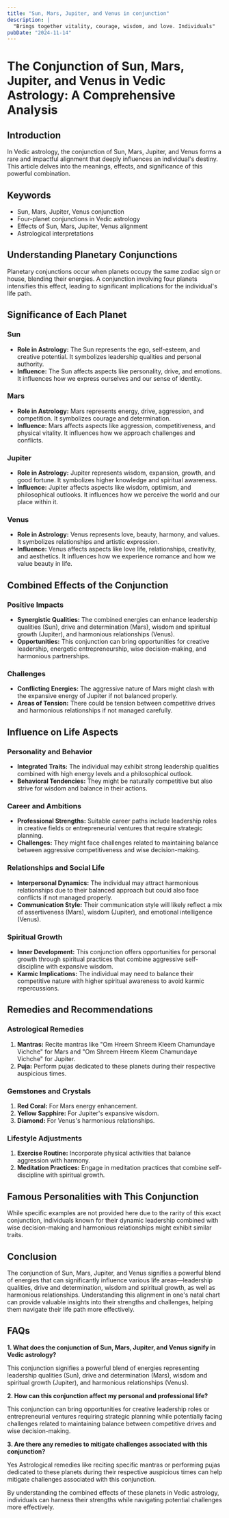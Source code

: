 ```yaml
---
title: "Sun, Mars, Jupiter, and Venus in conjunction"
description: |
  "Brings together vitality, courage, wisdom, and love. Individuals"
pubDate: "2024-11-14"
---
```


# The Conjunction of Sun, Mars, Jupiter, and Venus in Vedic Astrology: A Comprehensive Analysis

## Introduction

In Vedic astrology, the conjunction of Sun, Mars, Jupiter, and Venus forms a rare and impactful alignment that deeply influences an individual's destiny. This article delves into the meanings, effects, and significance of this powerful combination.

## Keywords

- Sun, Mars, Jupiter, Venus conjunction
- Four-planet conjunctions in Vedic astrology
- Effects of Sun, Mars, Jupiter, Venus alignment
- Astrological interpretations

## Understanding Planetary Conjunctions

Planetary conjunctions occur when planets occupy the same zodiac sign or house, blending their energies. A conjunction involving four planets intensifies this effect, leading to significant implications for the individual's life path.

## Significance of Each Planet

### Sun

- **Role in Astrology:** The Sun represents the ego, self-esteem, and creative potential. It symbolizes leadership qualities and personal authority.
- **Influence:** The Sun affects aspects like personality, drive, and emotions. It influences how we express ourselves and our sense of identity.

### Mars

- **Role in Astrology:** Mars represents energy, drive, aggression, and competition. It symbolizes courage and determination.
- **Influence:** Mars affects aspects like aggression, competitiveness, and physical vitality. It influences how we approach challenges and conflicts.

### Jupiter

- **Role in Astrology:** Jupiter represents wisdom, expansion, growth, and good fortune. It symbolizes higher knowledge and spiritual awareness.
- **Influence:** Jupiter affects aspects like wisdom, optimism, and philosophical outlooks. It influences how we perceive the world and our place within it.

### Venus

- **Role in Astrology:** Venus represents love, beauty, harmony, and values. It symbolizes relationships and artistic expression.
- **Influence:** Venus affects aspects like love life, relationships, creativity, and aesthetics. It influences how we experience romance and how we value beauty in life.

## Combined Effects of the Conjunction

### Positive Impacts

- **Synergistic Qualities:** The combined energies can enhance leadership qualities (Sun), drive and determination (Mars), wisdom and spiritual growth (Jupiter), and harmonious relationships (Venus).
- **Opportunities:** This conjunction can bring opportunities for creative leadership, energetic entrepreneurship, wise decision-making, and harmonious partnerships.

### Challenges

- **Conflicting Energies:** The aggressive nature of Mars might clash with the expansive energy of Jupiter if not balanced properly.
- **Areas of Tension:** There could be tension between competitive drives and harmonious relationships if not managed carefully.

## Influence on Life Aspects

### Personality and Behavior

- **Integrated Traits:** The individual may exhibit strong leadership qualities combined with high energy levels and a philosophical outlook.
- **Behavioral Tendencies:** They might be naturally competitive but also strive for wisdom and balance in their actions.

### Career and Ambitions

- **Professional Strengths:** Suitable career paths include leadership roles in creative fields or entrepreneurial ventures that require strategic planning.
- **Challenges:** They might face challenges related to maintaining balance between aggressive competitiveness and wise decision-making.

### Relationships and Social Life

- **Interpersonal Dynamics:** The individual may attract harmonious relationships due to their balanced approach but could also face conflicts if not managed properly.
- **Communication Style:** Their communication style will likely reflect a mix of assertiveness (Mars), wisdom (Jupiter), and emotional intelligence (Venus).

### Spiritual Growth

- **Inner Development:** This conjunction offers opportunities for personal growth through spiritual practices that combine aggressive self-discipline with expansive wisdom.
- **Karmic Implications:** The individual may need to balance their competitive nature with higher spiritual awareness to avoid karmic repercussions.

## Remedies and Recommendations

### Astrological Remedies

1. **Mantras:** Recite mantras like "Om Hreem Shreem Kleem Chamundaye Vichche" for Mars and "Om Shreem Hreem Kleem Chamundaye Vichche" for Jupiter.
2. **Puja:** Perform pujas dedicated to these planets during their respective auspicious times.

### Gemstones and Crystals

1. **Red Coral:** For Mars energy enhancement.
2. **Yellow Sapphire:** For Jupiter's expansive wisdom.
3. **Diamond:** For Venus's harmonious relationships.

### Lifestyle Adjustments

1. **Exercise Routine:** Incorporate physical activities that balance aggression with harmony.
2. **Meditation Practices:** Engage in meditation practices that combine self-discipline with spiritual growth.

## Famous Personalities with This Conjunction

While specific examples are not provided here due to the rarity of this exact conjunction, individuals known for their dynamic leadership combined with wise decision-making and harmonious relationships might exhibit similar traits.

## Conclusion

The conjunction of Sun, Mars, Jupiter, and Venus signifies a powerful blend of energies that can significantly influence various life areas—leadership qualities, drive and determination, wisdom and spiritual growth, as well as harmonious relationships. Understanding this alignment in one's natal chart can provide valuable insights into their strengths and challenges, helping them navigate their life path more effectively.

## FAQs

**1. What does the conjunction of Sun, Mars, Jupiter, and Venus signify in Vedic astrology?**

This conjunction signifies a powerful blend of energies representing leadership qualities (Sun), drive and determination (Mars), wisdom and spiritual growth (Jupiter), and harmonious relationships (Venus).

**2. How can this conjunction affect my personal and professional life?**

This conjunction can bring opportunities for creative leadership roles or entrepreneurial ventures requiring strategic planning while potentially facing challenges related to maintaining balance between competitive drives and wise decision-making.

**3. Are there any remedies to mitigate challenges associated with this conjunction?**

Yes Astrological remedies like reciting specific mantras or performing pujas dedicated to these planets during their respective auspicious times can help mitigate challenges associated with this conjunction.

By understanding the combined effects of these planets in Vedic astrology, individuals can harness their strengths while navigating potential challenges more effectively.